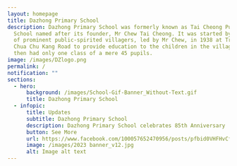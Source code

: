 ```yaml
---
layout: homepage
title: Dazhong Primary School
description: Dazhong Primary School was formerly known as Tai Cheong Public
  School named after its founder, Mr Chew Tai Cheong. It was started by a group
  of prominent public-spirited villagers, led by Mr Chew, in 1938 at Track 5
  Chua Chu Kang Road to provide education to the children in the village. It
  then had only one class of a mere 45 pupils.
image: /images/DZlogo.png
permalink: /
notification: ""
sections:
  - hero:
      background: /images/School-Gif-Banner_Without-Text.gif
      title: Dazhong Primary School
  - infopic:
      title: Updates
      subtitle: Dazhong Primary School
      description: Dazhong Primary School celebrates 85th Anniversary
      button: See More
      url: https://www.facebook.com/100057652470956/posts/pfbid0VHFHvCfG1ns9bCj516e6BCeWWso49ie5svMbCVUxzzB7KimpeLHySqSkt5grPkeEl/?mibextid=Nif5oz
      image: /images/2023 banner_v12.jpg
      alt: Image alt text
---
```


